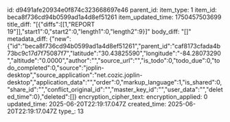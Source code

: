 id: d9491afe20934e0f874c323668697e46
parent_id: 
item_type: 1
item_id: beca8f736cd94b0599ad1a4d8ef51261
item_updated_time: 1750457503699
title_diff: "[{\"diffs\":[[1,\"REPORT 19\"]],\"start1\":0,\"start2\":0,\"length1\":0,\"length2\":9}]"
body_diff: "[]"
metadata_diff: {"new":{"id":"beca8f736cd94b0599ad1a4d8ef51261","parent_id":"caf8173cfada4b73bc9c17d7f75087f7","latitude":"30.43825590","longitude":"-84.28073290","altitude":"0.0000","author":"","source_url":"","is_todo":0,"todo_due":0,"todo_completed":0,"source":"joplin-desktop","source_application":"net.cozic.joplin-desktop","application_data":"","order":0,"markup_language":1,"is_shared":0,"share_id":"","conflict_original_id":"","master_key_id":"","user_data":"","deleted_time":0},"deleted":[]}
encryption_cipher_text: 
encryption_applied: 0
updated_time: 2025-06-20T22:19:17.047Z
created_time: 2025-06-20T22:19:17.047Z
type_: 13